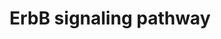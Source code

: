 ---
annotations:
- type: Pathway Ontology
  value: epidermal growth factor/neuregulin signaling pathway
- type: Disease Ontology
  value: cancer
- type: Disease Ontology
  value: multiple sclerosis
- type: Disease Ontology
  value: Alzheimer's disease
authors:
- MaintBot
- Christine Chichester
- Fehrhart
- Marvin M2
description: The ErbB protein family or epidermal growth factor receptor (EGFR) family
  is a family of four structurally related receptor tyrosine kinases. Insufficient
  ErbB signaling in humans is associated with the development of neurodegenerative
  diseases, such as multiple sclerosis and Alzheimer's Disease. In mice loss of signaling
  by any member of the ErbB family results in embryonic lethality with defects in
  organs including the lungs, skin, heart and brain. Excessive ErbB signaling is associated
  with the development of a wide variety of types of solid tumor. ErbB-1 and ErbB-2
  are found in many human cancers and their excessive signaling may be critical factors
  in the development and malignancy of these tumors.  The ErbB protein family consists
  of 4 members      * ErbB-1, also named epidermal growth factor receptor (EGFR)     *
  ErbB-2, also named HER2 in humans and neu in rodents     * ErbB-3, also named HER3
  and     * ErbB-4, also named HER4  The four members of the ErbB protein family are
  capable of forming homodimers, heterodimers, and possibly higher order oligomers
  upon activation by a subset of potential growth factor ligands.
last-edited: 2019-12-15
organisms:
- Mus musculus
redirect_from:
- /index.php/Pathway:WP1261
- /instance/WP1261
schema-jsonld:
- '@context': https://schema.org/
  '@id': https://wikipathways.github.io/pathways/WP1261.html
  '@type': Dataset
  creator:
    '@type': Organization
    name: WikiPathways
  description: The ErbB protein family or epidermal growth factor receptor (EGFR)
    family is a family of four structurally related receptor tyrosine kinases. Insufficient
    ErbB signaling in humans is associated with the development of neurodegenerative
    diseases, such as multiple sclerosis and Alzheimer's Disease. In mice loss of
    signaling by any member of the ErbB family results in embryonic lethality with
    defects in organs including the lungs, skin, heart and brain. Excessive ErbB signaling
    is associated with the development of a wide variety of types of solid tumor.
    ErbB-1 and ErbB-2 are found in many human cancers and their excessive signaling
    may be critical factors in the development and malignancy of these tumors.  The
    ErbB protein family consists of 4 members      * ErbB-1, also named epidermal
    growth factor receptor (EGFR)     * ErbB-2, also named HER2 in humans and neu
    in rodents     * ErbB-3, also named HER3 and     * ErbB-4, also named HER4  The
    four members of the ErbB protein family are capable of forming homodimers, heterodimers,
    and possibly higher order oligomers upon activation by a subset of potential growth
    factor ligands.
  keywords:
  - Sos1
  - Unknown
  - Map2k7
  - Cdkn1b
  - Plcg1
  - LOC100042150
  - Araf
  - Mapk1
  - Map2k1
  - Btc
  - Areg
  - Nrg1
  - Elk1
  - Bad
  - Akt3
  - Ereg
  - Stat5a
  - Pak4
  - Tgfa
  - Erbb3
  - Hbegf
  - Src
  - Mtor
  - Pik3r5
  - Myc
  - Gab1
  - Cblc
  - Eif4ebp1
  - Nrg3
  - Cdkn1a
  - Crk
  - Shc2
  - Abl1
  - Erbb4
  - P70S6K
  - Prkca
  - Hras1
  - Nrg4
  - Egf
  - Ptk2
  - Gsk3b
  - Mapk8
  - Egfr
  - Grb2
  - Camk2a
  - Erbb2
  - Jun
  - Nck1
  license: CC0
  name: ErbB signaling pathway
seo: CreativeWork
title: ErbB signaling pathway
wpid: WP1261
---